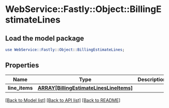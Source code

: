 # WebService::Fastly::Object::BillingEstimateLines

## Load the model package
```perl
use WebService::Fastly::Object::BillingEstimateLines;
```

## Properties
Name | Type | Description | Notes
------------ | ------------- | ------------- | -------------
**line_items** | [**ARRAY[BillingEstimateLinesLineItems]**](BillingEstimateLinesLineItems.md) |  | [optional] 

[[Back to Model list]](../README.md#documentation-for-models) [[Back to API list]](../README.md#documentation-for-api-endpoints) [[Back to README]](../README.md)



